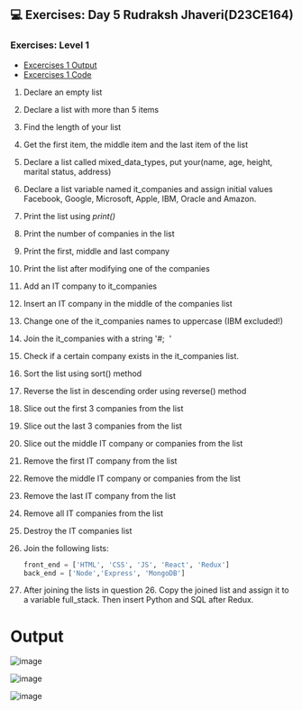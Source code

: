 ## 💻 Exercises: Day 5 Rudraksh Jhaveri(D23CE164)

### Exercises: Level 1

-  [Excercises 1 Output](#output)
- [Excercises 1 Code](https://github.com/Rudraksh-Jhaveri/Python/blob/main/Python_Lists/Lists%20Exercises%20Level%201_Rudraksh_Jhaveri/Exercises_Level_1.py)
1. Declare an empty list
2. Declare a list with more than 5 items
3. Find the length of your list
4. Get the first item, the middle item and the last item of the list
5. Declare a list called mixed_data_types, put your(name, age, height, marital status, address)
6. Declare a list variable named it_companies and assign initial values Facebook, Google, Microsoft, Apple, IBM, Oracle and Amazon.
7. Print the list using _print()_
8. Print the number of companies in the list
9. Print the first, middle and last company
10. Print the list after modifying one of the companies
11. Add an IT company to it_companies
12. Insert an IT company in the middle of the companies list
13. Change one of the it_companies names to uppercase (IBM excluded!)
14. Join the it_companies with a string '#;&nbsp; '
15. Check if a certain company exists in the it_companies list.
16. Sort the list using sort() method
17. Reverse the list in descending order using reverse() method
18. Slice out the first 3 companies from the list
19. Slice out the last 3 companies from the list
20. Slice out the middle IT company or companies from the list
21. Remove the first IT company from the list
22. Remove the middle IT company or companies from the list
23. Remove the last IT company from the list
24. Remove all IT companies from the list
25. Destroy the IT companies list
26. Join the following lists:

    ```py
    front_end = ['HTML', 'CSS', 'JS', 'React', 'Redux']
    back_end = ['Node','Express', 'MongoDB']
    ```
    
27. After joining the lists in question 26. Copy the joined list and assign it to a variable full_stack. Then insert Python and SQL after Redux.


# Output

![image](https://github.com/Rudraksh-Jhaveri/Python/assets/155703131/8ba05c71-e75f-409d-aaec-0441589c1ad0)

![image](https://github.com/Rudraksh-Jhaveri/Python/assets/155703131/10f4aa04-9beb-4303-9e1d-4ed3199bc77a)

![image](https://github.com/Rudraksh-Jhaveri/Python/assets/155703131/51e40ca5-a764-4614-8dae-d7988ddb6804)


